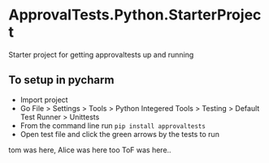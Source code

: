 # ApprovalTests.Python.StarterProject
Starter project for getting approvaltests up and running 

## To setup in pycharm
* Import project
* Go File > Settings > Tools > Python Integered Tools > Testing > Default Test Runner > Unittests
* From the command line run `pip install approvaltests`
* Open test file and click the green arrows by the tests to run

tom was here, Alice was here too
ToF was here..